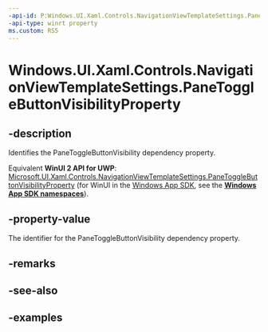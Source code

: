 ```yaml
---
-api-id: P:Windows.UI.Xaml.Controls.NavigationViewTemplateSettings.PaneToggleButtonVisibilityProperty
-api-type: winrt property
ms.custom: RS5
---
```


<!-- Property syntax.
public DependencyProperty PaneToggleButtonVisibilityProperty { get; }
-->

# Windows.UI.Xaml.Controls.NavigationViewTemplateSettings.PaneToggleButtonVisibilityProperty

## -description

Identifies the PaneToggleButtonVisibility dependency property.

Equivalent **WinUI 2 API for UWP**: [Microsoft.UI.Xaml.Controls.NavigationViewTemplateSettings.PaneToggleButtonVisibilityProperty](/windows/winui/api/microsoft.ui.xaml.controls.navigationviewtemplatesettings.panetogglebuttonvisibilityproperty) (for WinUI in the [Windows App SDK](/windows/apps/windows-app-sdk/), see the **[Windows App SDK namespaces](/windows/windows-app-sdk/api/winrt/)**).

## -property-value

The identifier for the PaneToggleButtonVisibility dependency property.

## -remarks

## -see-also

## -examples

